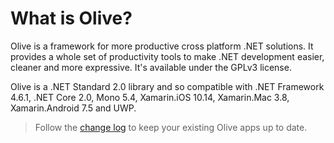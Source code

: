 # What is Olive?
Olive is a framework for more productive cross platform .NET solutions. It provides a whole set of productivity tools to make .NET development easier, cleaner and more expressive. It's available under the GPLv3 license.

Olive is a .NET Standard 2.0 library and so compatible with .NET Framework 4.6.1, .NET Core 2.0, Mono 5.4, Xamarin.iOS 10.14, Xamarin.Mac 3.8, Xamarin.Android 7.5 and UWP.

> Follow the [change log](ChangeLog.md) to keep your existing Olive apps up to date.
